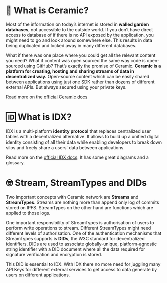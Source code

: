 # 🏺 What is Ceramic?
Most of the information on today’s internet is stored in **walled garden databases**, not accessible to the outside world. If you don’t have direct access to database of if there is no API exposed by the application, you might need to go and look around somewhere else. This results in data being duplicated and locked away in many different databases.

What if there was one place where you could get all the relevant content you need? What if content was open sourced the same way code is open-sourced using GitHub? That’s exactly the promise of Ceramic. **Ceramic is a platform for creating, hosting and sharing streams of data in decentralized way.** Open-source content which can be easily shared between applications using just one SDK rather than dozens of different external APIs. But always secured using your private keys.

Read more on the [official Ceramic docs](https://blog.ceramic.network/what-is-ceramic/)

# 🆔 What is IDX?
IDX is a multi-platform **identity protocol** that replaces centralized user tables with a decentralized alternative. It allows to build up a unified digital identity consisting of all their data while enabling developers to break down silos and freely share a users' data between applications.

Read more on the [official IDX docs](https://developers.idx.xyz/learn/welcome/). It has some great diagrams and a glossary.

# 🤓 Stream, StreamTypes and DIDs

Two important concepts with Ceramic network are **Streams** and **StreamTypes**. Streams are nothing more than append only log of commits stored on IPFS. StreamTypes on the other hand are functions which are applied to those logs.

One important responsibility of StreamTypes is authorisation of users to perform write operations to stream. Different StreamTypes might need different levels of authorisation. One of the authentication mechanisms that StreamTypes supports is **DIDs**, the W3C standard for decentralized identifiers. DIDs are used to associate globally-unique, platform-agnostic string identifier with a DID document where all the data required for signature verification and encryption is stored. 

This DID is essential to IDX. With IDX there no more need for juggling many API Keys for different external services to get access to data generate by users on different applications.
